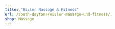 ```yaml
---
title: "Eisler Massage & Fitness"
url: /south-daytona/eisler-massage-und-fitness/
shop: Massage
---
```

